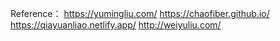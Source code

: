 Reference：
https://yumingliu.com/
https://chaofiber.github.io/
https://qiayuanliao.netlify.app/
http://weiyuliu.com/